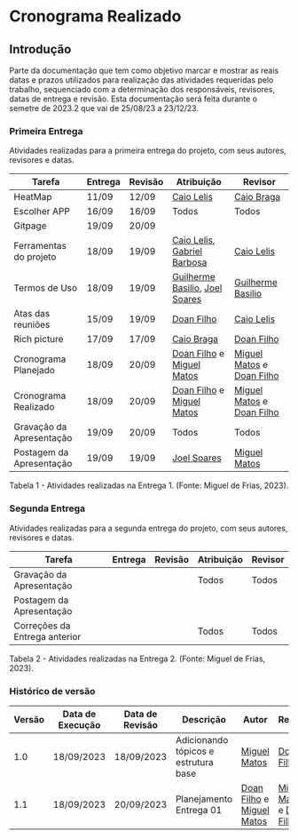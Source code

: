 # **Cronograma Realizado**

## **Introdução**
Parte da documentação que tem como objetivo marcar e mostrar as reais datas e prazos utilizados para realização das atividades requeridas pelo trabalho, sequenciado com a determinação dos responsáveis, revisores, datas de entrega e revisão. Esta documentação será feita durante o semetre de 2023.2 que vai de 25/08/23 a 23/12/23.



### **Primeira Entrega**
Atividades realizadas para a primeira entrega do projeto, com seus autores, revisores e datas. 

| Tarefa       | Entrega |  Revisão  | Atribuição |Revisor|
|--------------|-----------------|-------------------|-------|-----|
| HeatMap| 11/09     | 12/09             | [Caio Lelis](http://github.com/caio-lelis)   |[Caio Braga](http://github.com/caioalvesbraga)
| Escolher APP | 16/09     | 16/09             | Todos   |Todos|
| Gitpage | 19/09 | 20/09 | | |
| Ferramentas do projeto| 18/09     | 19/09          |[Caio Lelis](http://github.com/caio-lelis), [Gabriel Barbosa](https://github.com/gabrie1barbosa) |[Caio Lelis](http://github.com/caio-lelis)|
| Termos de Uso | 18/09  |  19/09    | [Guilherme Basilio](https://github.com/GuilhermeBES), [Joel Soares](https://github.com/JoelSRangel) |[Guilherme Basilio](https://github.com/GuilhermeBES) |
| Atas das reuniões | 15/09    | 19/09 |[Doan Filho](https://github.com/FilhoDoan)|[Caio Lelis](http://github.com/caio-lelis)|
| Rich picture | 17/09     | 17/09   |[Caio Braga](http://github.com/caioalvesbraga) | [Doan Filho](https://github.com/FilhoDoan)|
| Cronograma Planejado | 18/09  | 20/09  |[Doan Filho](https://github.com/FilhoDoan) e  [Miguel Matos](https://github.com/migueldefrias) | [Miguel Matos](https://github.com/migueldefrias) e [Doan Filho](https://github.com/FilhoDoan)  |
| Cronograma Realizado | 18/09  | 20/09  |[Doan Filho](https://github.com/FilhoDoan) e  [Miguel Matos](https://github.com/migueldefrias) | [Miguel Matos](https://github.com/migueldefrias) e [Doan Filho](https://github.com/FilhoDoan)  |
| Gravação da Apresentação | 19/09  | 20/09  | Todos |Todos|
| Postagem da Apresentação | 19/09 | 19/09 | [Joel Soares](https://github.com/JoelSRangel) | [Miguel Matos](https://github.com/migueldefrias) |
<div><p>Tabela 1 - Atividades realizadas na Entrega 1. (Fonte: Miguel de Frias, 2023).</p></div>

### **Segunda Entrega**
Atividades realizadas para a segunda entrega do projeto, com seus autores, revisores e datas. 

| Tarefa       | Entrega |  Revisão  | Atribuição |Revisor|
|--------------|-----------------|-------------------|-------|-----|
| Gravação da Apresentação |   |   | Todos |Todos|
| Postagem da Apresentação |  |  |  | |
| Correções da Entrega anterior |  |  | Todos | Todos |
<div><p>Tabela 2 - Atividades realizadas na Entrega 2. (Fonte: Miguel de Frias, 2023).</p></div>


### Histórico de versão

| Versão | Data de Execução| Data de Revisão | Descrição            | Autor | Revisor |
|--------|-----------|------------|--------------------------------------|---------------------------------------------------|---------------------------------------------|
| 1.0   | 18/09/2023 | 18/09/2023 | Adicionando tópicos e estrutura base |  [Miguel Matos](https://github.com/migueldefrias) | [Doan Filho](https://github.com/FilhoDoan)  |
| 1.1   | 18/09/2023 | 20/09/2023 | Planejamento Entrega 01 |  [Doan Filho](https://github.com/FilhoDoan) e [Miguel Matos](https://github.com/migueldefrias) | [Miguel Matos](https://github.com/migueldefrias) e [Doan Filho](https://github.com/FilhoDoan)|
